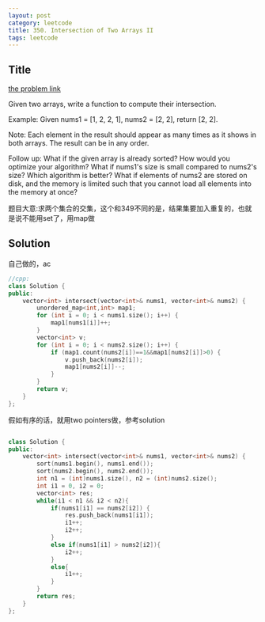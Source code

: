 ```yaml
---
layout: post
category: leetcode
title: 350. Intersection of Two Arrays II
tags: leetcode
---
```

## Title
[the problem link](https://leetcode.com/problems/intersection-of-two-arrays-ii/description/)

Given two arrays, write a function to compute their intersection.

Example:
Given nums1 = [1, 2, 2, 1], nums2 = [2, 2], return [2, 2].

Note:
Each element in the result should appear as many times as it shows in both arrays.
The result can be in any order.

Follow up:
What if the given array is already sorted? How would you optimize your algorithm?
What if nums1's size is small compared to nums2's size? Which algorithm is better?
What if elements of nums2 are stored on disk, and the memory is limited such that you cannot load all elements into the memory at once?

题目大意:求两个集合的交集，这个和349不同的是，结果集要加入重复的，也就是说不能用set了，用map做

## Solution
自己做的，ac

```c++
//cpp:
class Solution {
public:
	vector<int> intersect(vector<int>& nums1, vector<int>& nums2) {
		unordered_map<int,int> map1;
		for (int i = 0; i < nums1.size(); i++) {
			map1[nums1[i]]++;
		}
		vector<int> v;
		for (int i = 0; i < nums2.size(); i++) {
			if (map1.count(nums2[i])==1&&map1[nums2[i]]>0) {
				v.push_back(nums2[i]);
				map1[nums2[i]]--;
			}
		}
		return v;
	}
};
```

假如有序的话，就用two pointers做，参考solution
```c++

class Solution {
public:
    vector<int> intersect(vector<int>& nums1, vector<int>& nums2) {
        sort(nums1.begin(), nums1.end());
        sort(nums2.begin(), nums2.end());
        int n1 = (int)nums1.size(), n2 = (int)nums2.size();
        int i1 = 0, i2 = 0;
        vector<int> res;
        while(i1 < n1 && i2 < n2){
            if(nums1[i1] == nums2[i2]) {
                res.push_back(nums1[i1]);
                i1++;
                i2++;
            }
            else if(nums1[i1] > nums2[i2]){
                i2++;
            }
            else{
                i1++;
            }
        }
        return res;
    }
};
```